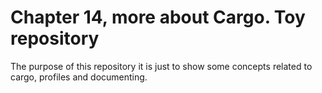 # Chapter 14, more about Cargo. Toy repository
The purpose of this repository it is just to show some concepts related to cargo, profiles and documenting.